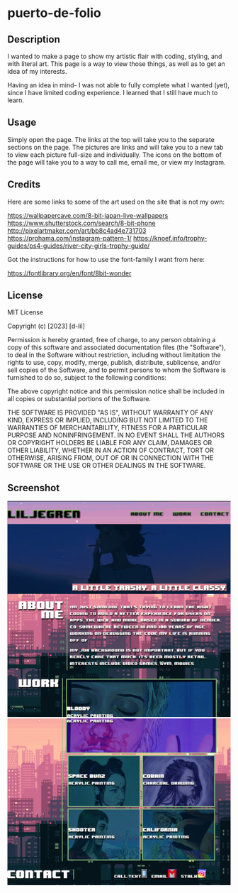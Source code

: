 # puerto-de-folio

## Description

I wanted to make a page to show my artistic flair with coding, styling, and with literal art. This page is a way to view those things, as well as to get an idea of my interests.

Having an idea in mind- I was not able to fully complete what I wanted (yet), since I have limited coding experience. I learned that I still have much to learn.

## Usage

Simply open the page. The links at the top will take you to the separate sections on the page. The pictures are links and will take you to a new tab to view each picture full-size and individually. The icons on the bottom of the page will take you to a way to call me, email me, or view my Instagram.

## Credits

Here are some links to some of the art used on the site that is not my own:

https://wallpapercave.com/8-bit-japan-live-wallpapers
https://www.shutterstock.com/search/8-bit-phone
http://pixelartmaker.com/art/bb8c4ad4e731703
https://prohama.com/instagram-pattern-1/
https://knoef.info/trophy-guides/ps4-guides/river-city-girls-trophy-guide/

Got the instructions for how to use the font-family I want from here:

https://fontlibrary.org/en/font/8bit-wonder

## License

MIT License

Copyright (c) [2023] [d-lil]

Permission is hereby granted, free of charge, to any person obtaining a copy
of this software and associated documentation files (the "Software"), to deal
in the Software without restriction, including without limitation the rights
to use, copy, modify, merge, publish, distribute, sublicense, and/or sell
copies of the Software, and to permit persons to whom the Software is
furnished to do so, subject to the following conditions:

The above copyright notice and this permission notice shall be included in all
copies or substantial portions of the Software.

THE SOFTWARE IS PROVIDED "AS IS", WITHOUT WARRANTY OF ANY KIND, EXPRESS OR
IMPLIED, INCLUDING BUT NOT LIMITED TO THE WARRANTIES OF MERCHANTABILITY,
FITNESS FOR A PARTICULAR PURPOSE AND NONINFRINGEMENT. IN NO EVENT SHALL THE
AUTHORS OR COPYRIGHT HOLDERS BE LIABLE FOR ANY CLAIM, DAMAGES OR OTHER
LIABILITY, WHETHER IN AN ACTION OF CONTRACT, TORT OR OTHERWISE, ARISING FROM,
OUT OF OR IN CONNECTION WITH THE SOFTWARE OR THE USE OR OTHER DEALINGS IN THE
SOFTWARE.

## Screenshot

![Alt text](./images/screenshot/ss.png "screenshot of top half of website")
![Alt text](./images/screenshot/ss1.png "screenshot of bottom half of website")
